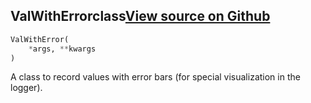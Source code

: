 ## ValWithError<span class="tag">class</span><a class="sourcelink" href=https://github.com/fastestimator/fastestimator/blob/r1.2/fastestimator/summary/summary.py/#L23-L31>View source on Github</a>
```python
ValWithError(
	*args, **kwargs
)
```
A class to record values with error bars (for special visualization in the logger).
    

